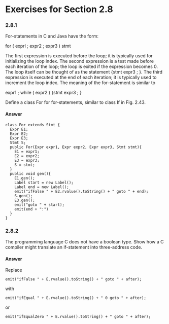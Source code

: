 # Exercises for Section 2.8

### 2.8.1

For-statements in C and Java have the form:

for ( exprl ; expr2 ; expr3 ) stmt

The first expression is executed before the loop; it is typically used for
initializing the loop index. The second expression is a test made before each
iteration of the loop; the loop is exited if the expression becomes 0. The loop
itself can be thought of as the statement {stmt expr3 ; }. The third expression
is executed at the end of each iteration; it is typically used to increment the
loop index. The meaning of the for-statement is similar to

expr1 ; while ( expr2 ) {stmt expr3 ; }

Define a class For for for-statements, similar to class If in Fig. 2.43.

#### Answer

```
class For extends Stmt {
  Expr E1;
  Expr E2;
  Expr E3;
  Stmt S;
  public For(Expr expr1, Expr expr2, Expr expr3, Stmt stmt){
    E1 = expr1;
    E2 = expr2;
    E3 = expr3;
    S = stmt;
  }
  public void gen(){
    E1.gen();
    Label start = new Label();
    Label end = new Label();
    emit("ifFalse " + E2.rvalue().toString() + " goto " + end);
    S.gen();
    E3.gen();
    emit("goto " + start);
    emit(end + ":")
  }
}
```

### 2.8.2

The programming language C does not have a boolean type. Show how a C compiler might translate an if-statement into three-address code.

#### Answer

Replace

```
emit("ifFalse " + E.rvalue().toString() + " goto " + after);
```

with

```
emit("ifEqual " + E.rvalue().toString() + " 0 goto " + after);
```

or

```
emit("ifEqualZero " + E.rvalue().toString() + " goto " + after);
```

